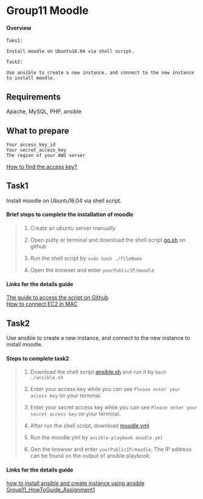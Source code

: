 # Group11 Moodle

#### Overview
    Taks1:

    Install moodle on Ubuntu16.04 via shell script.

    Task2:
    
    Use ansible to create a new instance, and connect to the new instance to install moodle.

## Requirements
Apache, MySQL, PHP, ansible

## What to prepare
    Your access_key_id 
    Your secret_access_key
    The region of your AWS server
[How to find the access key?](https://docs.google.com/document/d/1HvtM-0Ll5rlWbB16nG8YKT6pmg9YCWGRyUYaCbA7QMA/edit?usp=sharing)


## Task1
Install moodle on Ubuntu16.04 via shell script.

#### Brief steps to complete the installation of moodle
>1. Create an ubuntu server manually
>
>2. Open putty or terminal and download the shell script [go.sh](/go.sh) on github
>
>3. Run the shell script by `sudo bash ./fileName`
>
>4. Open the browser and enter `yourPublicIP/moodle`          
>

#### Links for the details guide
[The guide to access the script on Github](https://docs.google.com/document/d/1r0rBu91coZcT9evDckhVMgBM_cAlRPtOOpd_DK4gZVg/edit?usp=sharing)<br /> 
[How to connect EC2 in MAC](https://docs.google.com/document/d/1sksqeDPXzgBtqOh0_qjytU9YM5C-jsg9X905gfR1Ejc/edit?usp=sharing)


## Task2
Use ansible to create a new instance, and connect to the new instance to install moodle.

#### Steps to complete task2
>1. Download the shell script [ansible.sh](/ansible.sh) and run it by `bash ./ansible.sh`
>
>2. Enter your access key while you can see `Please enter your access key` on your terminal.
>
>3. Enter your secret access key while you can see `Please enter your secret access key` on your terminal.
>
>4. After run the shell script, download [moodle.yml](/moodle.yml)
>
>5. Run the moodle.yml by `ansible-playbook moodle.yml`
>
>6. Oen the browser and enter `yourPublicIP/moodle`, The IP address can be found on the output of ansible playbook.

#### Links for the details guide
[how to install ansible and create instance using ansible](https://docs.google.com/document/d/1zHs-bkvNFI_yvIac9VeXDQqdaL-PZcCvinST8wmBaXo/edit?usp=sharing)
[Group11_HowToGuide_Assignment1](https://docs.google.com/document/d/11K0AEiaFOtQwvX-307g0dadRy3-mCDM_wGGnOYtfwCQ/edit?usp=sharing)
